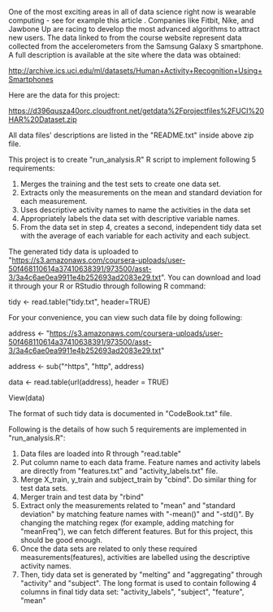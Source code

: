 
One of the most exciting areas in all of data science right now is wearable computing - see for example this article . Companies like Fitbit, Nike, and Jawbone Up are racing to develop the most advanced algorithms to attract new users. The data linked to from the course website represent data collected from the accelerometers from the Samsung Galaxy S smartphone. A full description is available at the site where the data was obtained: 

http://archive.ics.uci.edu/ml/datasets/Human+Activity+Recognition+Using+Smartphones 

Here are the data for this project: 

https://d396qusza40orc.cloudfront.net/getdata%2Fprojectfiles%2FUCI%20HAR%20Dataset.zip 

All data files' descriptions are listed in the "README.txt" inside above zip file. 

This project is to create "run_analysis.R" R script to implement following 5 requirements:
 
1. Merges the training and the test sets to create one data set.
2. Extracts only the measurements on the mean and standard deviation for each measurement. 
3. Uses descriptive activity names to name the activities in the data set
4. Appropriately labels the data set with descriptive variable names. 
5. From the data set in step 4, creates a second, independent tidy data set with the average of each variable for each activity and each subject.

The generated tidy data is uploaded to "https://s3.amazonaws.com/coursera-uploads/user-50f468110614a37410638391/973500/asst-3/3a4c6ae0ea9911e4b252693ad2083e29.txt".  You can download and load it through your R or RStudio through following R command:

tidy <- read.table("tidy.txt", header=TRUE)

For your convenience, you can view such data file by doing following:

address <- "https://s3.amazonaws.com/coursera-uploads/user-50f468110614a37410638391/973500/asst-3/3a4c6ae0ea9911e4b252693ad2083e29.txt"

address <- sub("^https", "http", address)

data <- read.table(url(address), header = TRUE) 

View(data)

The format of such tidy data is documented in "CodeBook.txt" file.

Following is the details of how such 5 requirements are implemented in "run_analysis.R":

1. Data files are loaded into R through "read.table"
2. Put column name to each data frame.  Feature names and activity labels are directly from "features.txt" and "activity_labels.txt" file.
3. Merge X_train, y_train and subject_train by "cbind".  Do similar thing for test data sets.
4. Merger train and test data by "rbind"
5. Extract only the measurements related to "mean" and "standard deviation" by matching feature names with "-mean()" and "-std()".  By changing the matching regex (for example, adding matching for "meanFreq"), we can fetch different features.  But for this project, this should be good enough. 
6. Once the data sets are related to only these required measurements(features), activities are labelled using the descriptive activity names.
7. Then, tidy data set is generated by "melting" and "aggregating" through "activity" and "subject". The long format is used to contain following 4 columns in final tidy data set:
"activity_labels", "subject", "feature", "mean"

